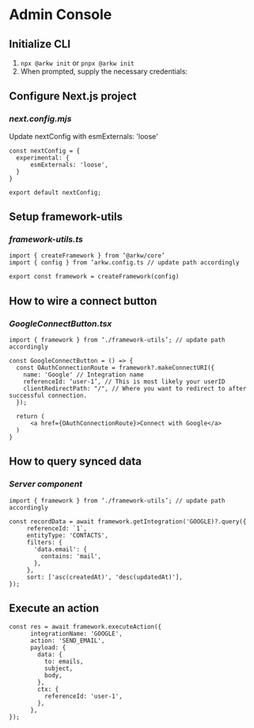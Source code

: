 # Admin Console

## Initialize CLI

1. `npx @arkw init` or `pnpx @arkw init`
2. When prompted, supply the necessary credentials:

## Configure Next.js project

### _next.config.mjs_

Update nextConfig with esmExternals: 'loose'

```
const nextConfig = {
  experimental: {
      esmExternals: 'loose',
  }
}

export default nextConfig;
```

## Setup framework-utils

### _framework-utils.ts_

```
import { createFramework } from ‘@arkw/core’
import { config } from ‘arkw.config.ts // update path accordingly

export const framework = createFramework(config)
```

## How to wire a connect button

### _GoogleConnectButton.tsx_

```
import { framework } from ‘./framework-utils’; // update path accordingly

const GoogleConnectButton = () => {
  const OAuthConnectionRoute = framework?.makeConnectURI({
    name: 'Google' // Integration name
    referenceId: ‘user-1’, // This is most likely your userID
    clientRedirectPath: "/", // Where you want to redirect to after successful connection.
  });

  return (
      <a href={OAuthConnectionRoute}>Connect with Google</a>
  )
}
```

## How to query synced data

### _Server component_

```
import { framework } from ‘./framework-utils’; // update path accordingly

const recordData = await framework.getIntegration('GOOGLE)?.query({
     referenceId: `1`,
     entityType: 'CONTACTS',
     filters: {
       'data.email': {
         contains: 'mail',
       },
     },
     sort: ['asc(createdAt)', 'desc(updatedAt)'],
});
```

## Execute an action

```
const res = await framework.executeAction({
      integrationName: 'GOOGLE',
      action: 'SEND_EMAIL',
      payload: {
        data: {
          to: emails,
          subject,
          body,
        },
        ctx: {
          referenceId: 'user-1',
        },
      },
});
```
